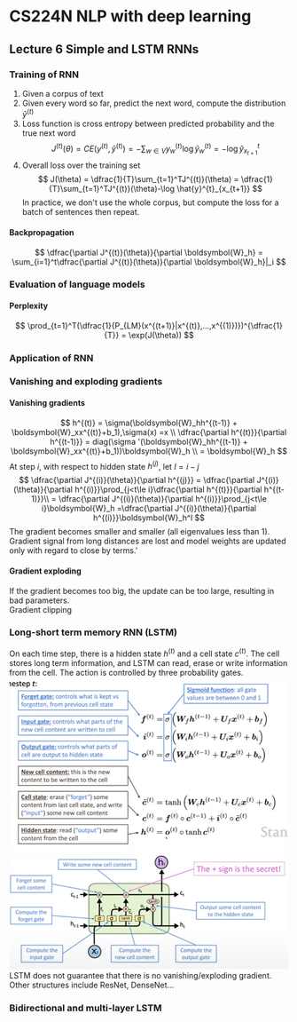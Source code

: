 # CS224N NLP with deep learning
## Lecture 6 Simple and LSTM RNNs
### Training of RNN
1. Given a corpus of text
2. Given every word so far, predict the next word, compute the distribution $\hat{y}^{(t)}$
3. Loss function is cross entropy between predicted probability and the true next word
   $$
   J^{(t)}(\theta) = CE(y^{(t)},\hat{y}^{(t)}) = -\sum_{w\in V}y_w^{(t)}\log \hat{y}_w^{(t)} = -\log \hat{y}^{t}_{x_{t+1}}
   $$
4. Overall loss over the training set 
   $$
   J(\theta) = \dfrac{1}{T}\sum_{t=1}^TJ^{(t)}(\theta) = \dfrac{1}{T}\sum_{t=1}^TJ^{(t)}(\theta)-\log \hat{y}^{t}_{x_{t+1}}
   $$
In practice, we don't use the whole corpus, but compute the loss for a batch of sentences then repeat. 
#### Backpropagation
$$
\dfrac{\partial J^{(t)}(\theta)}{\partial \boldsymbol{W}_h} = \sum_{i=1}^t\dfrac{\partial J^{(t)}(\theta)}{\partial \boldsymbol{W}_h}|_i
$$
### Evaluation of language models
#### Perplexity
$$
\prod_{t=1}^T(\dfrac{1}{P_{LM}(x^{(t+1)}|x^{(t)},...,x^{(1)})})^{\dfrac{1}{T}}
= \exp(J(\theta))
$$
### Application of RNN
### Vanishing and exploding gradients
#### Vanishing gradients
$$
h^{(t)} = \sigma(\boldsymbol{W}_hh^{(t-1)} + \boldsymbol{W}_xx^{(t)}+b_1),\sigma(x) =x \\
\dfrac{\partial h^{(t)}}{\partial h^{(t-1)}} = diag(\sigma '(\boldsymbol{W}_hh^{(t-1)} + \boldsymbol{W}_xx^{(t)}+b_1))\boldsymbol{W}_h \\
= \boldsymbol{W}_h
$$
At step $i$, with respect to hidden state $h^{(j)}$, let $l = i-j$
$$
\dfrac{\partial J^{(i)}(\theta)}{\partial h^{(j)}} = \dfrac{\partial J^{(i)}(\theta)}{\partial h^{(i)}}\prod_{j<t\le i}\dfrac{\partial h^{(t)}}{\partial h^{(t-1)}}\\
= \dfrac{\partial J^{(i)}(\theta)}{\partial h^{(i)}}\prod_{j<t\le i}\boldsymbol{W}_h =\dfrac{\partial J^{(i)}(\theta)}{\partial h^{(i)}}\boldsymbol{W}_h^l
$$
The gradient becomes smaller and smaller (all eigenvalues less than 1). Gradient signal from long distances are lost and model weights are updated only with regard to close by terms.'
#### Gradient exploding
If the gradient becomes too big, the update can be too large, resulting in bad parameters.   
Gradient clipping
### Long-short term memory RNN (LSTM)
On each time step, there is a hidden state $h^{(t)}$ and a cell state $c^{(t)}$. The cell stores long term information, and LSTM can read, erase or write information from the cell. The action is controlled by three probability gates.   
![](../images/cs224n/11.png)  
![](../images/cs224n/12.png)  
LSTM does not guarantee that there is no vanishing/exploding gradient. Other structures include ResNet, DenseNet...
### Bidirectional and multi-layer LSTM